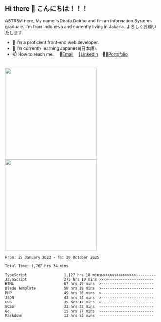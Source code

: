 ## Hi there 👋 こんにちは！！！
ASTRSM here, My name is Dhafa Defrito and I'm an Information Systems graduate. I'm from Indonesia and currently living in Jakarta. よろしくお願いたします

- 🔭 I’m a proficient front-end web developer.
- 🌱 I’m currently learning Japanese(日本語).
- 📫 How to reach me: &nbsp;&nbsp;&nbsp;&nbsp;📧[Email](ddefrito@gmail.com)&nbsp;&nbsp;&nbsp;&nbsp;💼[LinkedIn](https://www.linkedin.com/in/dhafad)&nbsp;&nbsp;&nbsp;&nbsp;👨‍🎨[Portofolio](https://ddefrito.vercel.app/)

<br>

<div align="left">
  <img src="https://media1.tenor.com/m/F96DSPtSiSgAAAAd/isekaijoucho-kamitsubaki.gif" height="300" />
	<a href="https://last.fm/user/nerumaeni"><img src="https://lastfm-recently-played.vercel.app/api?user=nerumaeni&count=5" height="300" /></a>
</div=

<!--START_SECTION:waka-->

```txt
From: 25 January 2023 - To: 30 October 2025

Total Time: 1,767 hrs 34 mins

TypeScript                 1,127 hrs 18 mins>>>>>>>>>>>>>>>>---------   63.78 %
JavaScript                 275 hrs 10 mins >>>>---------------------   15.57 %
HTML                       67 hrs 19 mins  >------------------------   03.81 %
Blade Template             58 hrs 19 mins  >------------------------   03.30 %
PHP                        49 hrs 26 mins  >------------------------   02.80 %
JSON                       43 hrs 34 mins  >------------------------   02.47 %
CSS                        35 hrs 47 mins  >------------------------   02.02 %
SCSS                       33 hrs 23 mins  -------------------------   01.89 %
Go                         15 hrs 57 mins  -------------------------   00.90 %
Markdown                   13 hrs 52 mins  -------------------------   00.79 %
```

<!--END_SECTION:waka-->
